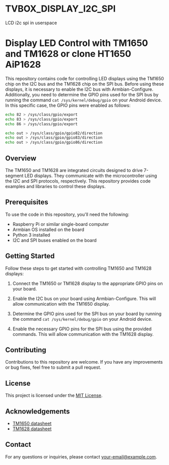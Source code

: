 # TVBOX_DISPLAY_I2C_SPI
LCD i2c spi in userspace

# Display LED Control with TM1650 and TM1628 or clone HT1650 AiP1628 

This repository contains code for controlling LED displays using the TM1650 chip on the I2C bus and the TM1628 chip on the SPI bus. Before using these displays, it is necessary to enable the I2C bus with Armbian-Configure. Additionally, you need to determine the GPIO pins used for the SPI bus by running the command `cat /sys/kernel/debug/gpio` on your Android device. In this specific case, the GPIO pins were enabled as follows:

```bash
echo 82 > /sys/class/gpio/export
echo 83 > /sys/class/gpio/export
echo 86 > /sys/class/gpio/export

echo out > /sys/class/gpio/gpio82/direction
echo out > /sys/class/gpio/gpio83/direction
echo out > /sys/class/gpio/gpio86/direction
```

## Overview

The TM1650 and TM1628 are integrated circuits designed to drive 7-segment LED displays. They communicate with the microcontroller using the I2C and SPI protocols, respectively. This repository provides code examples and libraries to control these displays.

## Prerequisites

To use the code in this repository, you'll need the following:

- Raspberry Pi or similar single-board computer
- Armbian OS installed on the board
- Python 3 installed
- I2C and SPI buses enabled on the board

## Getting Started

Follow these steps to get started with controlling TM1650 and TM1628 displays:

1. Connect the TM1650 or TM1628 display to the appropriate GPIO pins on your board.

2. Enable the I2C bus on your board using Armbian-Configure. This will allow communication with the TM1650 display.

3. Determine the GPIO pins used for the SPI bus on your board by running the command `cat /sys/kernel/debug/gpio` on your Android device.

4. Enable the necessary GPIO pins for the SPI bus using the provided commands. This will allow communication with the TM1628 display.

## Contributing

Contributions to this repository are welcome. If you have any improvements or bug fixes, feel free to submit a pull request.

## License

This project is licensed under the [MIT License](LICENSE).

## Acknowledgements

- [TM1650 datasheet](https://example.com/tm1650-datasheet)
- [TM1628 datasheet](https://example.com/tm1628-datasheet)

## Contact

For any questions or inquiries, please contact [your-email@example.com](mailto:your-email@example.com).
